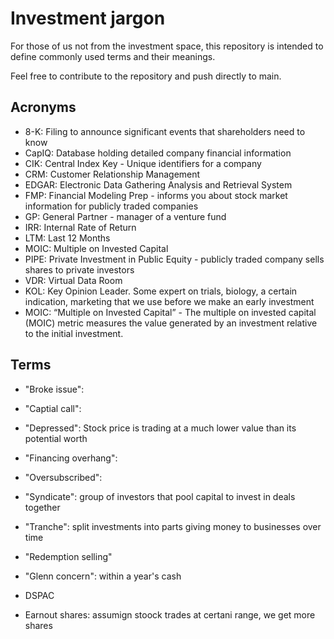 # Investment jargon
For those of us not from the investment space, this repository is intended to define commonly used terms and their meanings.

Feel free to contribute to the repository and push directly to main.

## Acronyms
- 8-K: Filing to announce significant events that shareholders need to know
- CapIQ: Database holding detailed company financial information
- CIK: Central Index Key - Unique identifiers for a company
- CRM: Customer Relationship Management
- EDGAR: Electronic Data Gathering Analysis and Retrieval System
- FMP: Financial Modeling Prep - informs you about stock market information for publicly traded companies
- GP: General Partner - manager of a venture fund
- IRR: Internal Rate of Return
- LTM: Last 12 Months
- MOIC: Multiple on Invested Capital
- PIPE: Private Investment in Public Equity - publicly traded company sells shares to private investors
- VDR: Virtual Data Room
- KOL: Key Opinion Leader. Some expert on trials, biology, a certain indication, marketing that we use before we make an early investment
- MOIC: “Multiple on Invested Capital” - The multiple on invested capital (MOIC) metric measures the value generated by an investment relative to the initial investment.

## Terms
- "Broke issue":
- "Captial call":
- "Depressed": Stock price is trading at a much lower value than its potential worth
- "Financing overhang":
- "Oversubscribed":
- "Syndicate": group of investors that pool capital to invest in deals together
- "Tranche": split investments into parts giving money to businesses over time

- "Redemption selling"
- "Glenn concern": within a year's cash
- DSPAC 
- Earnout shares: assumign stoock trades at certani range, we get more shares
